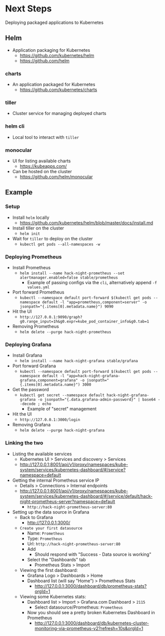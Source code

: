 # Next Steps

Deploying packaged applications to Kubernetes

## Helm

* Application packaging for Kubernetes
    * https://github.com/kubernetes/helm
    * https://github.com/helm

### charts

* An application packaged for Kubernetes
    * https://github.com/kubernetes/charts

### tiller

* Cluster service for managing deployed charts

### helm cli

* Local tool to interact with `tiller`

### monocular

* UI for listing available charts
    * https://kubeapps.com/
* Can be hosted on the cluster
    * https://github.com/helm/monocular

## Example

### Setup

* Install `helm` locally
    * https://github.com/kubernetes/helm/blob/master/docs/install.md
* Install tiller on the cluster
    * `helm init`
* Wait for `tiller` to deploy on the cluster
    * `kubectl get pods --all-namespaces -w`

### Deploying Prometheus

* Install Prometheus
    * `helm install --name hack-night-prometheus --set alertmanager.enabled=false stable/prometheus`
        * Example of passing configs via the `cli`, alternatively append `-f values.yml`
* Port forward Prometheus
    * `kubectl --namespace default port-forward $(kubectl get pods --namespace default -l "app=prometheus,component=server" -o jsonpath="{.items[0].metadata.name}") 9090`
* Hit the UI
    * `http://127.0.0.1:9090/graph?g0.range_input=1h&g0.expr=kube_pod_container_info&g0.tab=1`
* Removing Prometheus
    * `helm delete --purge hack-night-prometheus`

### Deploying Grafana

* Install Grafana
    * `helm install --name hack-night-grafana stable/grafana`
* Port forward Grafana
    * `kubectl --namespace default port-forward $(kubectl get pods --namespace default -l "app=hack-night-grafana-grafana,component=grafana" -o jsonpath="{.items[0].metadata.name}") 3000`
* Get the password
    * `kubectl get secret --namespace default hack-night-grafana-grafana -o jsonpath="{.data.grafana-admin-password}" | base64 --decode ; echo`
        * Example of "secret" management
* Hit the UI
    * `http://127.0.0.1:3000/login`
* Removing Grafana
    * `helm delete --purge hack-night-grafana`

### Linking the two

* Listing the available services
    * Kubernetes UI > Services and discovery > Services
    * http://127.0.0.1:8001/api/v1/proxy/namespaces/kube-system/services/kubernetes-dashboard/#/service?namespace=default
* Getting the internal Prometheus service IP
    * Details > Connections > Internal endpoints
    * http://127.0.0.1:8001/api/v1/proxy/namespaces/kube-system/services/kubernetes-dashboard/#/service/default/hack-night-prometheus-server?namespace=default
        * `http://hack-night-prometheus-server:80`
* Setting up the data source in Grafana
    * Back to Grafana
        * http://127.0.0.1:3000/
    * `Create your first datasource`
        * Name: `Prometheus`
        * Type: `Prometheus`
        * Url: `http://hack-night-prometheus-server:80`
        * Add
            * Should respond with "Success - Data source is working"
        * Select the "Dashboards" tab
            * Prometheus Stats > Import
    * Viewing the first dashboard:
        * Grafana Logo > Dashboards > Home
        * Dashboard list (will say "Home") > Prometheus Stats
            * http://127.0.0.1:3000/dashboard/db/prometheus-stats?orgId=1
    * Viewing some Kubernetes stats:
        * Dashboard list > Import > Grafana.com Dashboard > `2115`
            * Select datasource/Prometheus: `Prometheus`
        * Now you should see a pretty broken Kubernetes Dashboard in Prometheus
            * http://127.0.0.1:3000/dashboard/db/kubernetes-cluster-monitoring-via-prometheus-v2?refresh=10s&orgId=1
